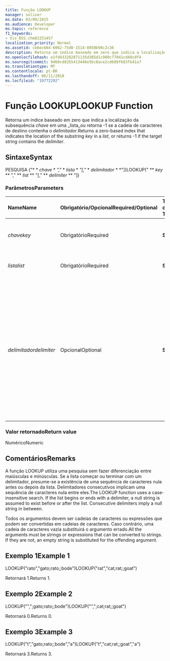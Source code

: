 ```yaml
---
title: Função LOOKUP
manager: soliver
ms.date: 03/09/2015
ms.audience: Developer
ms.topic: reference
f1_keywords:
- Vis_DSS.chm82251457
localization_priority: Normal
ms.assetid: cb6ec664-6062-75d0-1514-8058b98c2c36
description: Retorna um índice baseado em zero que indica a localização da chave subcadeia de caracteres em uma lista ou retorna -1 se a cadeia de caracteres de destino contenha o delimitador.
ms.openlocfilehash: e1fd433282871135d385d1c980c77041cd49cdf4
ms.sourcegitcommit: 9d60cd82b5413446e5bc8ace2cd689f683fb41a7
ms.translationtype: MT
ms.contentlocale: pt-BR
ms.lasthandoff: 06/11/2018
ms.locfileid: "19772292"
---
```

# <a name="lookup-function"></a><span data-ttu-id="e8570-103">Função LOOKUP</span><span class="sxs-lookup"><span data-stu-id="e8570-103">LOOKUP Function</span></span>

<span data-ttu-id="e8570-104">Retorna um índice baseado em zero que indica a localização da subsequência _chave_ em uma _lista_ou retorna -1 se a cadeia de caracteres de destino contenha o _delimitador_.</span><span class="sxs-lookup"><span data-stu-id="e8570-104">Returns a zero-based index that indicates the location of the substring  _key_ in a  _list_, or returns -1 if the target string contains the  _delimiter_.</span></span>
  
## <a name="syntax"></a><span data-ttu-id="e8570-105">Sintaxe</span><span class="sxs-lookup"><span data-stu-id="e8570-105">Syntax</span></span>

<span data-ttu-id="e8570-106">PESQUISA ("* * *chave* * *","* * *lista* * *"[,"* * *delimitador* * *"])</span><span class="sxs-lookup"><span data-stu-id="e8570-106">LOOKUP(" ** *key* ** "," ** *list* ** "[," ** *delimiter* ** "])</span></span> 
  
### <a name="parameters"></a><span data-ttu-id="e8570-107">Parâmetros</span><span class="sxs-lookup"><span data-stu-id="e8570-107">Parameters</span></span>

|<span data-ttu-id="e8570-108">**Name**</span><span class="sxs-lookup"><span data-stu-id="e8570-108">**Name**</span></span>|<span data-ttu-id="e8570-109">**Obrigatório/Opcional**</span><span class="sxs-lookup"><span data-stu-id="e8570-109">**Required/Optional**</span></span>|<span data-ttu-id="e8570-110">**Tipo de dados**</span><span class="sxs-lookup"><span data-stu-id="e8570-110">**Data Type**</span></span>|<span data-ttu-id="e8570-111">**Descrição**</span><span class="sxs-lookup"><span data-stu-id="e8570-111">**Description**</span></span>|
|:-----|:-----|:-----|:-----|
| <span data-ttu-id="e8570-112">_chave_</span><span class="sxs-lookup"><span data-stu-id="e8570-112">_key_</span></span> <br/> |<span data-ttu-id="e8570-113">Obrigatório</span><span class="sxs-lookup"><span data-stu-id="e8570-113">Required</span></span>  <br/> |<span data-ttu-id="e8570-114">**String**</span><span class="sxs-lookup"><span data-stu-id="e8570-114">**String**</span></span> <br/> |<span data-ttu-id="e8570-115">A cadeia de caracteres que você deseja procurar.</span><span class="sxs-lookup"><span data-stu-id="e8570-115">The string that you want to look up.</span></span>  <br/> |
| <span data-ttu-id="e8570-116">_lista_</span><span class="sxs-lookup"><span data-stu-id="e8570-116">_list_</span></span> <br/> |<span data-ttu-id="e8570-117">Obrigatório</span><span class="sxs-lookup"><span data-stu-id="e8570-117">Required</span></span>  <br/> |<span data-ttu-id="e8570-118">**String**</span><span class="sxs-lookup"><span data-stu-id="e8570-118">**String**</span></span> <br/> | <span data-ttu-id="e8570-119">A lista na qual deseja fazer a pesquisa.</span><span class="sxs-lookup"><span data-stu-id="e8570-119">The list in which you want to search.</span></span>  <br/> |
| <span data-ttu-id="e8570-120">_delimitador_</span><span class="sxs-lookup"><span data-stu-id="e8570-120">_delimiter_</span></span> <br/> |<span data-ttu-id="e8570-121">Opcional</span><span class="sxs-lookup"><span data-stu-id="e8570-121">Optional</span></span>  <br/> |<span data-ttu-id="e8570-122">**String**</span><span class="sxs-lookup"><span data-stu-id="e8570-122">**String**</span></span> <br/> | <span data-ttu-id="e8570-123">A cadeia de caracteres a ser usado como um delimitador na _lista_.</span><span class="sxs-lookup"><span data-stu-id="e8570-123">The string to use as a delimiter within  _list_.</span></span> <span data-ttu-id="e8570-124">Uma cadeia de caracteres de _delimitador_ pode ser a mais de um caractere de comprimento e pode incluir caracteres multibyte.</span><span class="sxs-lookup"><span data-stu-id="e8570-124">A  _delimiter_ string can be more than one character in length and may include multibyte characters.</span></span> <span data-ttu-id="e8570-125">O padrão é um ponto e vírgula.</span><span class="sxs-lookup"><span data-stu-id="e8570-125">The default is a semicolon.</span></span>  <br/> |
   
### <a name="return-value"></a><span data-ttu-id="e8570-126">Valor retornado</span><span class="sxs-lookup"><span data-stu-id="e8570-126">Return value</span></span>

<span data-ttu-id="e8570-127">Numérico</span><span class="sxs-lookup"><span data-stu-id="e8570-127">Numeric</span></span>
  
## <a name="remarks"></a><span data-ttu-id="e8570-128">Comentários</span><span class="sxs-lookup"><span data-stu-id="e8570-128">Remarks</span></span>

<span data-ttu-id="e8570-p102">A função LOOKUP utiliza uma pesquisa sem fazer diferenciação entre maiúsculas e minúsculas. Se a lista começar ou terminar com um delimitador, presume-se a existência de uma sequência de caracteres nula antes ou depois da lista. Delimitadores consecutivos implicam uma sequência de caracteres nula entre eles.</span><span class="sxs-lookup"><span data-stu-id="e8570-p102">The LOOKUP function uses a case-insensitive search. If the list begins or ends with a delimiter, a null string is assumed to exist before or after the list. Consecutive delimiters imply a null string in between.</span></span> 
  
<span data-ttu-id="e8570-p103">Todos os argumentos devem ser cadeias de caracteres ou expressões que podem ser convertidas em cadeias de caracteres. Caso contrário, uma cadeia de caracteres vazia substituirá o argumento errado.</span><span class="sxs-lookup"><span data-stu-id="e8570-p103">All the arguments must be strings or expressions that can be converted to strings. If they are not, an empty string is substituted for the offending argument.</span></span> 
  
## <a name="example-1"></a><span data-ttu-id="e8570-134">Exemplo 1</span><span class="sxs-lookup"><span data-stu-id="e8570-134">Example 1</span></span>

<span data-ttu-id="e8570-135">LOOKUP("rato","gato;rato;;bode")</span><span class="sxs-lookup"><span data-stu-id="e8570-135">LOOKUP("rat","cat;rat;;goat")</span></span>
  
<span data-ttu-id="e8570-136">Retornará 1.</span><span class="sxs-lookup"><span data-stu-id="e8570-136">Returns 1.</span></span>
  
## <a name="example-2"></a><span data-ttu-id="e8570-137">Exemplo 2</span><span class="sxs-lookup"><span data-stu-id="e8570-137">Example 2</span></span>

<span data-ttu-id="e8570-138">LOOKUP("",";gato;rato;;bode")</span><span class="sxs-lookup"><span data-stu-id="e8570-138">LOOKUP("",";cat;rat;;goat")</span></span>
  
<span data-ttu-id="e8570-139">Retornará 0.</span><span class="sxs-lookup"><span data-stu-id="e8570-139">Returns 0.</span></span>
  
## <a name="example-3"></a><span data-ttu-id="e8570-140">Exemplo 3</span><span class="sxs-lookup"><span data-stu-id="e8570-140">Example 3</span></span>

<span data-ttu-id="e8570-141">LOOKUP("t","gato;rato;;bode","a")</span><span class="sxs-lookup"><span data-stu-id="e8570-141">LOOKUP("t","cat;rat;;goat","a")</span></span>
  
<span data-ttu-id="e8570-142">Retornará 3.</span><span class="sxs-lookup"><span data-stu-id="e8570-142">Returns 3.</span></span>
  

